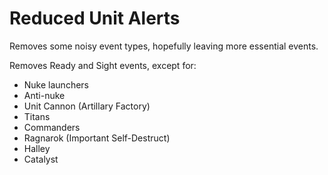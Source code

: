 # Reduced Unit Alerts

Removes some noisy event types, hopefully leaving more essential events.

Removes Ready and Sight events, except for:

- Nuke launchers
- Anti-nuke
- Unit Cannon (Artillary Factory)
- Titans
- Commanders
- Ragnarok (Important Self-Destruct)
- Halley
- Catalyst
